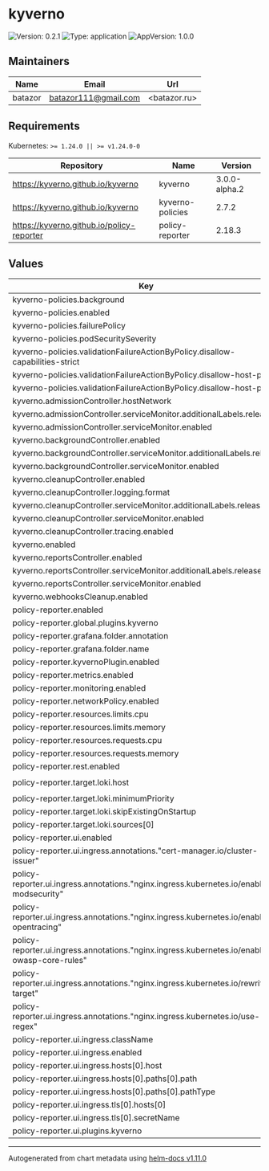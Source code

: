 # kyverno

![Version: 0.2.1](https://img.shields.io/badge/Version-0.2.1-informational?style=flat-square) ![Type: application](https://img.shields.io/badge/Type-application-informational?style=flat-square) ![AppVersion: 1.0.0](https://img.shields.io/badge/AppVersion-1.0.0-informational?style=flat-square)

## Maintainers

| Name | Email | Url |
| ---- | ------ | --- |
| batazor | <batazor111@gmail.com> | <batazor.ru> |

## Requirements

Kubernetes: `>= 1.24.0 || >= v1.24.0-0`

| Repository | Name | Version |
|------------|------|---------|
| https://kyverno.github.io/kyverno | kyverno | 3.0.0-alpha.2 |
| https://kyverno.github.io/kyverno | kyverno-policies | 2.7.2 |
| https://kyverno.github.io/policy-reporter | policy-reporter | 2.18.3 |

## Values

| Key | Type | Default | Description |
|-----|------|---------|-------------|
| kyverno-policies.background | bool | `false` |  |
| kyverno-policies.enabled | bool | `false` |  |
| kyverno-policies.failurePolicy | string | `"Ignore"` |  |
| kyverno-policies.podSecuritySeverity | string | `"low"` |  |
| kyverno-policies.validationFailureActionByPolicy.disallow-capabilities-strict | string | `"audit"` |  |
| kyverno-policies.validationFailureActionByPolicy.disallow-host-path | string | `"audit"` |  |
| kyverno-policies.validationFailureActionByPolicy.disallow-host-ports | string | `"audit"` |  |
| kyverno.admissionController.hostNetwork | bool | `false` |  |
| kyverno.admissionController.serviceMonitor.additionalLabels.release | string | `"prometheus-operator"` |  |
| kyverno.admissionController.serviceMonitor.enabled | bool | `true` |  |
| kyverno.backgroundController.enabled | bool | `true` |  |
| kyverno.backgroundController.serviceMonitor.additionalLabels.release | string | `"prometheus-operator"` |  |
| kyverno.backgroundController.serviceMonitor.enabled | bool | `true` |  |
| kyverno.cleanupController.enabled | bool | `true` |  |
| kyverno.cleanupController.logging.format | string | `"json"` |  |
| kyverno.cleanupController.serviceMonitor.additionalLabels.release | string | `"prometheus-operator"` |  |
| kyverno.cleanupController.serviceMonitor.enabled | bool | `true` |  |
| kyverno.cleanupController.tracing.enabled | bool | `true` |  |
| kyverno.enabled | bool | `true` |  |
| kyverno.reportsController.enabled | bool | `true` |  |
| kyverno.reportsController.serviceMonitor.additionalLabels.release | string | `"prometheus-operator"` |  |
| kyverno.reportsController.serviceMonitor.enabled | bool | `true` |  |
| kyverno.webhooksCleanup.enabled | bool | `true` |  |
| policy-reporter.enabled | bool | `true` |  |
| policy-reporter.global.plugins.kyverno | bool | `true` |  |
| policy-reporter.grafana.folder.annotation | string | `"grafana_dashboard_folder"` |  |
| policy-reporter.grafana.folder.name | string | `"Security"` |  |
| policy-reporter.kyvernoPlugin.enabled | bool | `true` |  |
| policy-reporter.metrics.enabled | bool | `true` |  |
| policy-reporter.monitoring.enabled | bool | `true` |  |
| policy-reporter.networkPolicy.enabled | bool | `false` |  |
| policy-reporter.resources.limits.cpu | string | `"100m"` |  |
| policy-reporter.resources.limits.memory | string | `"128Mi"` |  |
| policy-reporter.resources.requests.cpu | string | `"5m"` |  |
| policy-reporter.resources.requests.memory | string | `"75Mi"` |  |
| policy-reporter.rest.enabled | bool | `true` |  |
| policy-reporter.target.loki.host | string | `"http://grafana-loki.grafana:3100"` |  |
| policy-reporter.target.loki.minimumPriority | string | `"warning"` |  |
| policy-reporter.target.loki.skipExistingOnStartup | bool | `true` |  |
| policy-reporter.target.loki.sources[0] | string | `"kyverno"` |  |
| policy-reporter.ui.enabled | bool | `true` |  |
| policy-reporter.ui.ingress.annotations."cert-manager.io/cluster-issuer" | string | `"cert-manager-production"` |  |
| policy-reporter.ui.ingress.annotations."nginx.ingress.kubernetes.io/enable-modsecurity" | string | `"true"` |  |
| policy-reporter.ui.ingress.annotations."nginx.ingress.kubernetes.io/enable-opentracing" | string | `"true"` |  |
| policy-reporter.ui.ingress.annotations."nginx.ingress.kubernetes.io/enable-owasp-core-rules" | string | `"true"` |  |
| policy-reporter.ui.ingress.annotations."nginx.ingress.kubernetes.io/rewrite-target" | string | `"/$1"` |  |
| policy-reporter.ui.ingress.annotations."nginx.ingress.kubernetes.io/use-regex" | string | `"true"` |  |
| policy-reporter.ui.ingress.className | string | `"nginx"` |  |
| policy-reporter.ui.ingress.enabled | bool | `true` |  |
| policy-reporter.ui.ingress.hosts[0].host | string | `"shortlink.best"` |  |
| policy-reporter.ui.ingress.hosts[0].paths[0].path | string | `"/kyverno/?(.*)"` |  |
| policy-reporter.ui.ingress.hosts[0].paths[0].pathType | string | `"Prefix"` |  |
| policy-reporter.ui.ingress.tls[0].hosts[0] | string | `"shortlink.best"` |  |
| policy-reporter.ui.ingress.tls[0].secretName | string | `"shortlink-ingress-tls"` |  |
| policy-reporter.ui.plugins.kyverno | bool | `true` |  |

----------------------------------------------
Autogenerated from chart metadata using [helm-docs v1.11.0](https://github.com/norwoodj/helm-docs/releases/v1.11.0)
